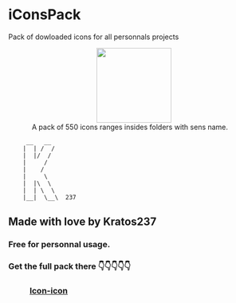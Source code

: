 # iConsPack
Pack of dowloaded icons for all personnals projects

<center><img src="https://cdn.icon-icons.com/icons2/1780/PNG/128/v-avatar_114344.png" style="width:150px"></center>
 &nbsp;&nbsp; &nbsp;&nbsp; &nbsp;&nbsp; &nbsp;&nbsp; A pack of 550 icons ranges insides folders with sens name.


         __   __
        |  | /  /  
        |  |/  /
        |     /  
        |    /
        |     \
        |  |\  \
        |  | \  \   
        |__|  \__\  237
        
        
      
## Made with love by Kratos237

### Free for personnal usage. 
### Get the full pack there 👇👇👇👇👇
### &nbsp;&nbsp; &nbsp;&nbsp; &nbsp;&nbsp; &nbsp;&nbsp;<a href="https://icon-icons.com/">Icon-icon</a>
